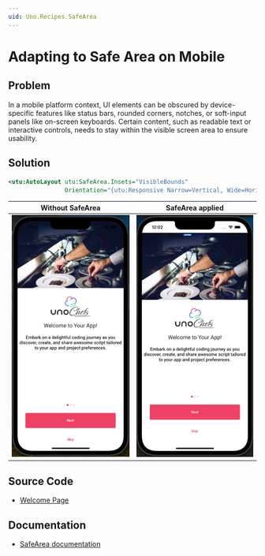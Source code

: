 ```yaml
---
uid: Uno.Recipes.SafeArea
---
```


# Adapting to Safe Area on Mobile

## Problem

In a mobile platform context, UI elements can be obscured by device-specific features like status bars, rounded corners, notches, or soft-input panels like on-screen keyboards. Certain content, such as readable text or interactive controls, needs to stay within the visible screen area to ensure usability.

## Solution

```xml
<utu:AutoLayout utu:SafeArea.Insets="VisibleBounds"
                Orientation="{utu:Responsive Narrow=Vertical, Wide=Horizontal}">
```

Without SafeArea|SafeArea applied
-|-
![SafeArea not implemented](../assets/without-safearea.png)|![SafeArea implemented](../assets/with-safearea.png)

## Source Code

- [Welcome Page](https://github.com/unoplatform/uno.chefs/blob/139edc9eab65b322e219efb7572583551c40ad32/Chefs/Views/WelcomePage.xaml#L21)

## Documentation

- [SafeArea documentation](xref:Toolkit.Controls.SafeArea)
